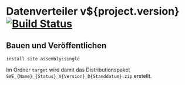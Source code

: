 Datenverteiler v${project.version} [![Build Status](https://travis-ci.org/datenverteiler/de.bsvrz.dav.dav.svg?branch=master)](https://travis-ci.org/datenverteiler/de.bsvrz.dav.dav)
======================


Bauen und Veröffentlichen
-------------------------

    install site assembly:single

Im Ordner `target` wird damit das Distributionspaket
`SWE_{Name}_{Status}_V{Version}_D{Standdatum}.zip` erstellt.
